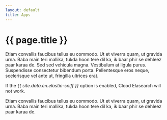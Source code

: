 ```yaml
---
layout: default
title: Apps
---
```

# {{ page.title }}

Etiam convallis faucibus tellus eu commodo. Ut et viverra quam, ut gravida urna. Baba main teri mallika, tukda hoon tere dil ka, ik baar phir se dehleez paar karaa de. Sed sed vehicula magna. Vestibulum at ligula purus. Suspendisse consectetur bibendum porta. Pellentesque eros neque, scelerisque vel ante ut, fringilla ultrices erat.

If the <i class="text-danger">{{ site.data.en.elastic-sniff }}</i> option is enabled, Clood Elasearch will not work.

Etiam convallis faucibus tellus eu commodo. Ut et viverra quam, ut gravida urna. Baba main teri mallika, tukda hoon tere dil ka, ik baar phir se dehleez paar karaa de.
